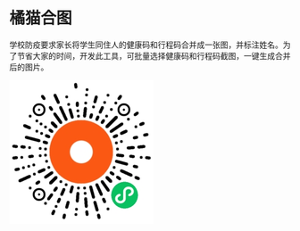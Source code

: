 # 橘猫合图
学校防疫要求家长将学生同住人的健康码和行程码合并成一张图，并标注姓名。为了节省大家的时间，开发此工具，可批量选择健康码和行程码截图，一键生成合并后的图片。  

![image](media/miniProgramCode.jpg)